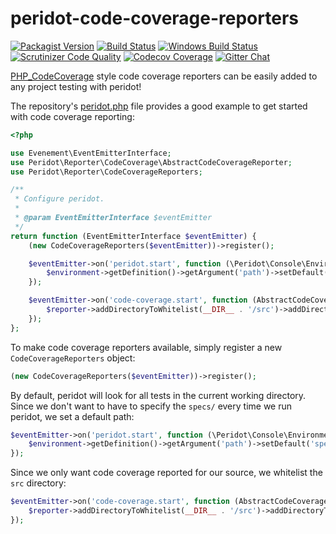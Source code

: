 peridot-code-coverage-reporters
===============================

[![Packagist Version](https://img.shields.io/packagist/v/peridot-php/peridot-code-coverage-reporters.svg?style=flat-square "Packagist Version")](https://packagist.org/packages/peridot-php/peridot-code-coverage-reporters)
[![Build Status](https://img.shields.io/travis/peridot-php/peridot-code-coverage-reporters/master.svg?style=flat-square "Build Status")](https://travis-ci.org/peridot-php/peridot-code-coverage-reporters)
[![Windows Build Status](https://img.shields.io/appveyor/ci/peridot/peridot-code-coverage-reporters/master.svg?label=windows&style=flat-square "Windows Build Status")](https://ci.appveyor.com/project/peridot/peridot-code-coverage-reporters)
[![Scrutinizer Code Quality](https://img.shields.io/scrutinizer/g/peridot-php/peridot-code-coverage-reporters.svg?style=flat-square "Scrutinizer Code Quality")](https://scrutinizer-ci.com/g/peridot-php/peridot-code-coverage-reporters/?branch=master)
[![Codecov Coverage](https://img.shields.io/codecov/c/github/peridot-php/peridot-code-coverage-reporters/master.svg?style=flat-square "Codecov Coverage")](https://codecov.io/gh/peridot-php/peridot-code-coverage-reporters)
[![Gitter Chat](https://img.shields.io/gitter/room/peridot-php/lobby.svg?style=flat-square "Gitter Chat")](https://gitter.im/peridot-php/lobby)

[PHP_CodeCoverage](https://github.com/sebastianbergmann/php-code-coverage) style code coverage reporters can be easily added to any project testing with peridot!

The repository's [peridot.php](https://github.com/peridot-php/peridot-code-coverage-reporters/blob/master/peridot.php) file provides a good example to get started with code coverage reporting:

```php
<?php

use Evenement\EventEmitterInterface;
use Peridot\Reporter\CodeCoverage\AbstractCodeCoverageReporter;
use Peridot\Reporter\CodeCoverageReporters;

/**
 * Configure peridot.
 *
 * @param EventEmitterInterface $eventEmitter
 */
return function (EventEmitterInterface $eventEmitter) {
    (new CodeCoverageReporters($eventEmitter))->register();

    $eventEmitter->on('peridot.start', function (\Peridot\Console\Environment $environment) {
        $environment->getDefinition()->getArgument('path')->setDefault('specs');
    });

    $eventEmitter->on('code-coverage.start', function (AbstractCodeCoverageReporter $reporter) {
        $reporter->addDirectoryToWhitelist(__DIR__ . '/src')->addDirectoryToWhitelist(__DIR__ . '/specs');
    });
};
```

To make code coverage reporters available, simply register a new `CodeCoverageReporters` object:

```php
(new CodeCoverageReporters($eventEmitter))->register();
```

By default, peridot will look for all tests in the current working directory.  Since we don't want to have to specify the `specs/` every time we run peridot, we set a default path:

```php
$eventEmitter->on('peridot.start', function (\Peridot\Console\Environment $environment) {
    $environment->getDefinition()->getArgument('path')->setDefault('specs');
});
```

Since we only want code coverage reported for our source, we whitelist the `src` directory:

```php
$eventEmitter->on('code-coverage.start', function (AbstractCodeCoverageReporter $reporter) {
    $reporter->addDirectoryToWhitelist(__DIR__ . '/src')->addDirectoryToWhitelist(__DIR__ . '/specs');
});
```

